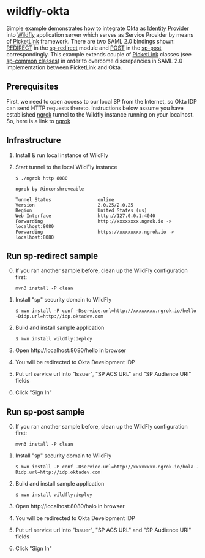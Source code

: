 # wildfly-okta
Simple example demonstrates how to integrate [Okta](https://www.okta.com/) as [Identity Provider](https://en.wikipedia.org/wiki/Identity_provider) into [Wildfly](http://wildfly.org/) application server which serves as Service Provider by means of [PicketLink](http://picketlink.org/) framework. 
There are two SAML 2.0 bindings shown: [REDIRECT](https://en.wikipedia.org/wiki/SAML_2.0#HTTP_Redirect_Binding) in the [sp-redirect](./sp-redirect) module and [POST](https://en.wikipedia.org/wiki/SAML_2.0#HTTP_POST_Binding) in the [sp-post](./sp-post) correspondingly. 
This example extends couple of [PicketLink](http://picketlink.org/) classes (see [sp-common classes](./sp-common/src/main/java/org/ab0ndar/)) in order to overcome discrepancies in SAML 2.0 implementation between PicketLink and Okta.     

## Prerequisites

First, we need to open access to our local SP from the Internet, so Okta IDP can send HTTP requests thereto. 
Instructions below assume you have established [ngrok](https://ngrok.com/) tunnel to the Wildfly instance running on your localhost. 
So, here is a link to [ngrok](https://ngrok.com/download)

## Infrastructure

1. Install & run local instance of WildFly 

2. Start tunnel to the local WildFly instance
    
    ```
    $ ./ngrok http 8080
    
    ngrok by @inconshreveable

    Tunnel Status                 online
    Version                       2.0.25/2.0.25
    Region                        United States (us)
    Web Interface                 http://127.0.0.1:4040
    Forwarding                    http://xxxxxxxx.ngrok.io -> localhost:8080
    Forwarding                    https://xxxxxxxx.ngrok.io -> localhost:8080
    ```

## Run sp-redirect sample
0. If you ran another sample before, clean up the WildFly configuration first:
  
    ```
    mvn3 install -P clean
    ```
1. Install "sp" security domain to WildFly
    
    ```
    $ mvn install -P conf -Dservice.url=http://xxxxxxxx.ngrok.io/hello -Didp.url=http://idp.oktadev.com
    ```
2. Build and install sample application
    
    ```
    $ mvn install wildfly:deploy
    ```
3. Open http://localhost:8080/hello in browser
4. You will be redirected to Okta Development IDP
5. Put url service url into "Issuer", "SP ACS URL" and "SP Audience URI" fields
6. Click "Sign In"

## Run sp-post sample
0. If you ran another sample before, clean up the WildFly configuration first:
  
    ```
    mvn3 install -P clean
    ```
1. Install "sp" security domain to WildFly
    
    ```
    $ mvn install -P conf -Dservice.url=http://xxxxxxxx.ngrok.io/hola -Didp.url=http://idp.oktadev.com
    ```
2. Build and install sample application
    
    ```
    $ mvn install wildfly:deploy
    ```
3. Open http://localhost:8080/halo in browser
4. You will be redirected to Okta Development IDP
5. Put url service url into "Issuer", "SP ACS URL" and "SP Audience URI" fields
6. Click "Sign In"